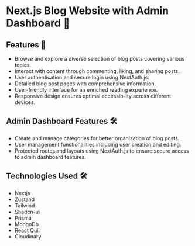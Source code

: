 # Next.js Blog Website with Admin Dashboard 🚀

## Features 🚦

 - Browse and explore a diverse selection of blog posts covering various topics.
 - Interact with content through commenting, liking, and sharing posts.
 - User authentication and secure login using NextAuth.js.
 - Detailed blog post pages with comprehensive information.
 - User-friendly interface for an enriched reading experience.
 - Responsive design ensures optimal accessibility across different devices.

## Admin Dashboard Features 🛠

 - Create and manage categories for better organization of blog posts.
 - User management functionalities including user creation and editing.
 - Protected routes and layouts using NextAuth.js to ensure secure access to admin dashboard features.

## Technologies Used 🛠
 
- Nextjs
- Zustand
- Tailwind
- Shadcn-ui
- Prisma
- MongoDb
- React Quill
- Cloudinary
